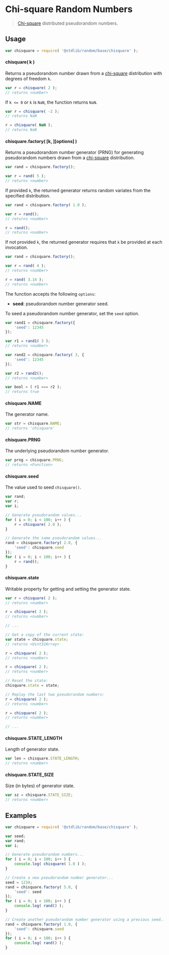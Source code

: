 <!--

@license Apache-2.0

Copyright (c) 2018 The Stdlib Authors.

Licensed under the Apache License, Version 2.0 (the "License");
you may not use this file except in compliance with the License.
You may obtain a copy of the License at

   http://www.apache.org/licenses/LICENSE-2.0

Unless required by applicable law or agreed to in writing, software
distributed under the License is distributed on an "AS IS" BASIS,
WITHOUT WARRANTIES OR CONDITIONS OF ANY KIND, either express or implied.
See the License for the specific language governing permissions and
limitations under the License.

-->

# Chi-square Random Numbers

> [Chi-square][chi-square] distributed pseudorandom numbers.

<section class="usage">

## Usage

```javascript
var chisquare = require( '@stdlib/random/base/chisquare' );
```

#### chisquare( k )

Returns a pseudorandom number drawn from a [chi-square][chi-square] distribution with degrees of freedom `k`.

```javascript
var r = chisquare( 2 );
// returns <number>
```

If `k <= 0` or `k` is `NaN`, the function returns `NaN`.

```javascript
var r = chisquare( -2 );
// returns NaN

r = chisquare( NaN );
// returns NaN
```

#### chisquare.factory( \[k, ]\[options] )

Returns a pseudorandom number generator (PRNG) for generating pseudorandom numbers drawn from a [chi-square][chi-square] distribution.

```javascript
var rand = chisquare.factory();

var r = rand( 5 );
// returns <number>
```

If provided `k`, the returned generator returns random variates from the specified distribution.

```javascript
var rand = chisquare.factory( 1.0 );

var r = rand();
// returns <number>

r = rand();
// returns <number>
```

If not provided `k`, the returned generator requires that `k` be provided at each invocation.

```javascript
var rand = chisquare.factory();

var r = rand( 4 );
// returns <number>

r = rand( 3.14 );
// returns <number>
```

The function accepts the following `options`:

-   **seed**: pseudorandom number generator seed.

To seed a pseudorandom number generator, set the `seed` option.

```javascript
var rand1 = chisquare.factory({
    'seed': 12345
});

var r1 = rand1( 3 );
// returns <number>

var rand2 = chisquare.factory( 3, {
    'seed': 12345
});

var r2 = rand2();
// returns <number>

var bool = ( r1 === r2 );
// returns true
```

#### chisquare.NAME

The generator name.

```javascript
var str = chisquare.NAME;
// returns 'chisquare'
```

#### chisquare.PRNG

The underlying pseudorandom number generator.

```javascript
var prng = chisquare.PRNG;
// returns <Function>
```

#### chisquare.seed

The value used to seed `chisquare()`.

```javascript
var rand;
var r;
var i;

// Generate pseudorandom values...
for ( i = 0; i < 100; i++ ) {
    r = chisquare( 2.0 );
}

// Generate the same pseudorandom values...
rand = chisquare.factory( 2.0, {
    'seed': chisquare.seed
});
for ( i = 0; i < 100; i++ ) {
    r = rand();
}
```

#### chisquare.state

Writable property for getting and setting the generator state.

```javascript
var r = chisquare( 2 );
// returns <number>

r = chisquare( 2 );
// returns <number>

// ...

// Get a copy of the current state:
var state = chisquare.state;
// returns <Uint32Array>

r = chisquare( 2 );
// returns <number>

r = chisquare( 2 );
// returns <number>

// Reset the state:
chisquare.state = state;

// Replay the last two pseudorandom numbers:
r = chisquare( 2 );
// returns <number>

r = chisquare( 2 );
// returns <number>

// ...
```

#### chisquare.STATE_LENGTH

Length of generator state.

```javascript
var len = chisquare.STATE_LENGTH;
// returns <number>
```

#### chisquare.STATE_SIZE

Size (in bytes) of generator state.

```javascript
var sz = chisquare.STATE_SIZE;
// returns <number>
```

</section>

<!-- /.usage -->

<section class="examples">

## Examples

<!-- eslint no-undef: "error" -->

```javascript
var chisquare = require( '@stdlib/random/base/chisquare' );

var seed;
var rand;
var i;

// Generate pseudorandom numbers...
for ( i = 0; i < 100; i++ ) {
    console.log( chisquare( 1.0 ) );
}

// Create a new pseudorandom number generator...
seed = 1234;
rand = chisquare.factory( 5.0, {
    'seed': seed
});
for ( i = 0; i < 100; i++ ) {
    console.log( rand() );
}

// Create another pseudorandom number generator using a previous seed...
rand = chisquare.factory( 1.0, {
    'seed': chisquare.seed
});
for ( i = 0; i < 100; i++ ) {
    console.log( rand() );
}
```

</section>

<!-- /.examples -->

<section class="links">

[chi-square]: https://en.wikipedia.org/wiki/Chi-squared_distribution

</section>

<!-- /.links -->

